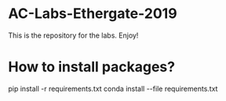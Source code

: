 # AC-Labs-Ethergate-2019
This is the repository for the labs. Enjoy!

# How to install packages?
pip install -r requirements.txt
conda install --file requirements.txt
